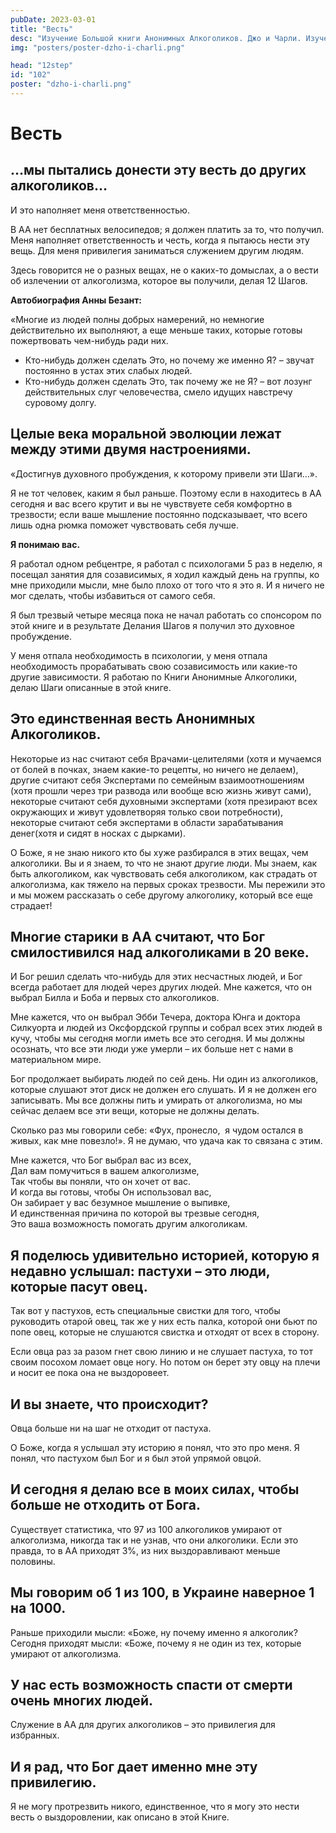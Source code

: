 ```yaml
---
pubDate: 2023-03-01
title: "Весть"
desc: "Изучение Большой книги Анонимных Алкоголиков. Джо и Чарли. Изучение БК. (101)"
img: "posters/poster-dzho-i-charli.png"

head: "12step"
id: "102"
poster: "dzho-i-charli.png"
---
```


# Весть

## …мы пытались донести эту весть до других алкоголиков…

И это наполняет меня ответственностью.

В АА нет бесплатных велосипедов; я должен платить за то, что получил.
Меня наполняет ответственность и честь, когда я пытаюсь нести эту вещь. Для меня привилегия заниматься служением другим людям.

Здесь говорится не о разных вещах, не о каких-то домыслах, а о вести об излечении от алкоголизма, которое вы получили, делая 12 Шагов.

**Автобиография Анны Безант:**

«Многие из людей полны добрых намерений, но немногие действительно их выполняют, а еще меньше таких, которые готовы пожертвовать чем-нибудь ради них.

- Кто-нибудь должен сделать Это, но почему же именно Я? – звучат постоянно в устах этих слабых людей.
- Кто-нибудь должен сделать Это, так почему же не Я? – вот лозунг действительных слуг человечества, смело идущих навстречу суровому долгу.

## Целые века моральной эволюции лежат между этими двумя настроениями.

«Достигнув духовного пробуждения, к которому привели эти Шаги…».

Я не тот человек, каким я был раньше. Поэтому если в находитесь в АА сегодня и вас всего крутит и вы не чувствуете себя комфортно в трезвости; если ваше мышление постоянно подсказывает, что всего лишь одна рюмка поможет чувствовать себя лучше.

**Я понимаю вас.**

Я работал одном ребцентре, я работал с психологами 5 раз в неделю, я посещал занятия для созависимых, я ходил каждый день на группы, ко мне приходили мысли, мне было плохо от того что я это я. И я ничего не мог сделать, чтобы избавиться от самого себя.

Я был трезвый четыре месяца пока не начал работать со спонсором по этой книге и в результате Делания Шагов я получил это духовное пробуждение.

У меня отпала необходимость в психологии, у меня отпала необходимость прорабатывать свою созависимость или какие-то другие зависимости. Я работаю по Книги Анонимные Алкоголики, делаю Шаги описанные в этой книге.

## Это единственная весть Анонимных Алкоголиков.

Некоторые из нас считают себя Врачами-целителями (хотя и мучаемся от болей в почках, знаем какие-то рецепты, но ничего не делаем), другие считают себя Экспертами по семейным взаимоотношениям (хотя прошли через три развода или вообще всю жизнь живут сами), некоторые считают себя духовными экспертами (хотя презирают всех окружающих и живут удовлетворяя только свои потребности), некоторые считают себя экспертами в области зарабатывания денег(хотя и сидят в носках с дырками).

О Боже, я не знаю никого кто бы хуже разбирался в этих вещах, чем алкоголики. Вы и я знаем, то что не знают другие люди. Мы знаем, как быть алкоголиком, как чувствовать себя алкоголиком, как страдать от алкоголизма, как тяжело на первых сроках трезвости. Мы пережили это и мы можем рассказать о себе другому алкоголику, который все еще страдает!

## Многие старики в АА считают, что Бог смилостивился над алкоголиками в 20 веке.

И Бог решил сделать что-нибудь для этих несчастных людей, и Бог всегда работает для людей через других людей. Мне кажется, что он выбрал Билла и Боба и первых сто алкоголиков.

Мне кажется, что он выбрал Эбби Течера, доктора Юнга и доктора Силкуорта и людей из Оксфордской группы и собрал всех этих людей в кучу, чтобы мы сегодня могли иметь все это сегодня. И мы должны осознать, что все эти люди уже умерли – их больше нет с нами в материальном мире.

Бог продолжает выбирать людей по сей день. Ни один из алкоголиков, которые слушают этот диск не должен его слушать. И я не должен его записывать. Мы все должны пить и умирать от алкоголизма, но мы сейчас делаем все эти вещи, которые не должны делать.

Сколько раз мы говорили себе: «Фух, пронесло,  я чудом остался в живых, как мне повезло!». Я не думаю, что удача как то связана с этим.

Мне кажется, что Бог выбрал вас из всех, <br>
Дал вам помучиться в вашем алкоголизме, <br>
Так чтобы вы поняли, что он хочет от вас. <br>
И когда вы готовы, чтобы Он использовал вас, <br>
Он забирает у вас безумное мышление о выпивке, <br>
И единственная причина по которой вы трезвые сегодня, <br>
Это ваша возможность помогать другим алкоголикам.

## Я поделюсь удивительно историей, которую я недавно услышал: пастухи – это люди, которые пасут овец.

Так вот у пастухов, есть специальные свистки для того, чтобы руководить отарой овец, так же у них есть палка, которой они бьют по попе овец, которые не слушаются свистка и отходят от всех в сторону.

Если овца раз за разом гнет свою линию и не слушает пастуха, то тот своим посохом ломает овце ногу. Но потом он берет эту овцу на плечи и носит ее пока она не выздоровеет.

## И вы знаете, что происходит?

Овца больше ни на шаг не отходит от пастуха.

О Боже, когда я услышал эту историю я понял, что это про меня. Я понял, что пастухом был Бог и я был этой упрямой овцой.

## И сегодня я делаю все в моих силах, чтобы больше не отходить от Бога.

Существует статистика, что 97 из 100 алкоголиков умирают от алкоголизма, никогда так и не узнав, что они алкоголики. Если это правда, то в АА приходят 3%, из них выздоравливают меньше половины.

## Мы говорим об 1 из 100, в Украине наверное 1 на 1000.

Раньше приходили мысли: «Боже, ну почему именно я алкоголик? Сегодня приходят мысли: «Боже, почему я не один из тех, которые умирают от алкоголизма.

## У нас есть возможность спасти от смерти очень многих людей.

Служение в АА для других алкоголиков – это привилегия для избранных.

## И я рад, что Бог дает именно мне эту привилегию.

Я не могу протрезвить никого, единственное, что я могу это нести весть о выздоровлении, как описано в этой Книге.
